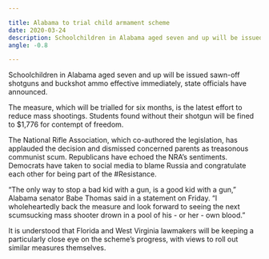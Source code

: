 ```yaml
---

title: Alabama to trial child armament scheme
date: 2020-03-24
description: Schoolchildren in Alabama aged seven and up will be issued sawn-off shotguns and buckshot ammo effective immediately, state officials have announced.
angle: -0.8

---
```


Schoolchildren in Alabama aged seven and up will be issued sawn-off shotguns and buckshot ammo effective immediately, state officials have announced.

The measure, which will be trialled for six months, is the latest effort to reduce mass shootings. Students found without their shotgun will be fined to $1,776 for contempt of freedom.

The National Rifle Association, which co-authored the legislation, has applauded the decision and dismissed concerned parents as treasonous communist scum. Republicans have echoed the NRA’s sentiments. Democrats have taken to social media to blame Russia and congratulate each other for being part of the #Resistance.

“The only way to stop a bad kid with a gun, is a good kid with a gun,” Alabama senator Babe Thomas said in a statement on Friday. “I wholeheartedly back the measure and look forward to seeing the next scumsucking mass shooter drown in a pool of his - or her - own blood.”

It is understood that Florida and West Virginia lawmakers will be keeping a particularly close eye on the scheme’s progress, with views to roll out similar measures themselves.